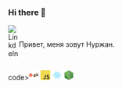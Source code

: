 ### Hi there 👋

<a href="https://www.linkedin.com/in/https://kz.linkedin.com/in/%D0%BD%D1%83%D1%80%D0%B6%D0%B0%D0%BD-%D1%85%D0%B0%D1%81%D0%B5%D0%BD%D0%BE%D0%B2-ab9431230">
  <img align="left" alt="LinkdeIn" width="22px" src="https://cdn.jsdelivr.net/npm/simple-icons@v3/icons/linkedin.svg" />
</a>

<br />

Привет, меня зовут Нуржан.

<br />

code><img height="20" src="https://raw.githubusercontent.com/github/explore/80688e429a7d4ef2fca1e82350fe8e3517d3494d/topics/git/git.png"></code>
<code><img height="20" src="https://raw.githubusercontent.com/github/explore/80688e429a7d4ef2fca1e82350fe8e3517d3494d/topics/javascript/javascript.png"></code>
<code><img height="20" src="https://raw.githubusercontent.com/github/explore/80688e429a7d4ef2fca1e82350fe8e3517d3494d/topics/react/react.png"></code>
<code><img height="20" src="https://raw.githubusercontent.com/github/explore/80688e429a7d4ef2fca1e82350fe8e3517d3494d/topics/nodejs/nodejs.png"></code>
